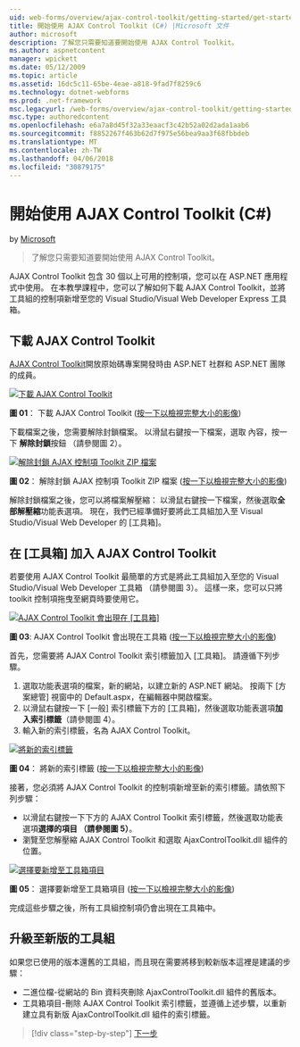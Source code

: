 ```yaml
---
uid: web-forms/overview/ajax-control-toolkit/getting-started/get-started-with-the-ajax-control-toolkit-cs
title: 開始使用 AJAX Control Toolkit (C#) |Microsoft 文件
author: microsoft
description: 了解您只需要知道要開始使用 AJAX Control Toolkit。
ms.author: aspnetcontent
manager: wpickett
ms.date: 05/12/2009
ms.topic: article
ms.assetid: 16dc5c11-65be-4eae-a818-9fad7f8259c6
ms.technology: dotnet-webforms
ms.prod: .net-framework
msc.legacyurl: /web-forms/overview/ajax-control-toolkit/getting-started/get-started-with-the-ajax-control-toolkit-cs
msc.type: authoredcontent
ms.openlocfilehash: e6a7a8d45f32a33eaacf3c42b52a02d2ada1aab6
ms.sourcegitcommit: f8852267f463b62d7f975e56bea9aa3f68fbbdeb
ms.translationtype: MT
ms.contentlocale: zh-TW
ms.lasthandoff: 04/06/2018
ms.locfileid: "30879175"
---
```

<a name="get-started-with-the-ajax-control-toolkit-c"></a>開始使用 AJAX Control Toolkit (C#)
====================
by [Microsoft](https://github.com/microsoft)

> 了解您只需要知道要開始使用 AJAX Control Toolkit。


AJAX Control Toolkit 包含 30 個以上可用的控制項，您可以在 ASP.NET 應用程式中使用。 在本教學課程中，您可以了解如何下載 AJAX Control Toolkit，並將工具組的控制項新增至您的 Visual Studio/Visual Web Developer Express 工具箱。

## <a name="downloading-the-ajax-control-toolkit"></a>下載 AJAX Control Toolkit

[AJAX Control Toolkit](http://devexpress.com/act)開放原始碼專案開發時由 ASP.NET 社群和 ASP.NET 團隊的成員。 


[![下載 AJAX Control Toolkit](get-started-with-the-ajax-control-toolkit-cs/_static/image1.jpg)](get-started-with-the-ajax-control-toolkit-cs/_static/image1.png)

**圖 01**： 下載 AJAX Control Toolkit ([按一下以檢視完整大小的影像](get-started-with-the-ajax-control-toolkit-cs/_static/image2.png))


下載檔案之後，您需要解除封鎖檔案。 以滑鼠右鍵按一下檔案，選取 內容，按一下 **解除封鎖**按鈕 （請參閱圖 2）。


[![解除封鎖 AJAX 控制項 Toolkit ZIP 檔案](get-started-with-the-ajax-control-toolkit-cs/_static/image2.jpg)](get-started-with-the-ajax-control-toolkit-cs/_static/image3.png)

**圖 02**： 解除封鎖 AJAX 控制項 Toolkit ZIP 檔案 ([按一下以檢視完整大小的影像](get-started-with-the-ajax-control-toolkit-cs/_static/image4.png))


解除封鎖檔案之後，您可以將檔案解壓縮： 以滑鼠右鍵按一下檔案，然後選取**全部解壓縮**功能表選項。 現在，我們已經準備好要將此工具組加入至 Visual Studio/Visual Web Developer 的 [工具箱]。

## <a name="adding-the-ajax-control-toolkit-to-the-toolbox"></a>在 [工具箱] 加入 AJAX Control Toolkit

若要使用 AJAX Control Toolkit 最簡單的方式是將此工具組加入至您的 Visual Studio/Visual Web Developer 工具箱 （請參閱圖 3）。 這樣一來，您可以只將 toolkit 控制項拖曳至網頁時要使用它。


[![AJAX Control Toolkit 會出現在 [工具箱]](get-started-with-the-ajax-control-toolkit-cs/_static/image3.jpg)](get-started-with-the-ajax-control-toolkit-cs/_static/image5.png)

**圖 03**: AJAX Control Toolkit 會出現在工具箱 ([按一下以檢視完整大小的影像](get-started-with-the-ajax-control-toolkit-cs/_static/image6.png))


首先，您需要將 AJAX Control Toolkit 索引標籤加入 [工具箱]。 請遵循下列步驟。

1. 選取功能表選項的檔案，新的網站，以建立新的 ASP.NET 網站。 按兩下 [方案總管] 視窗中的 Default.aspx，在編輯器中開啟檔案。
2. 以滑鼠右鍵按一下 [一般] 索引標籤下方的 [工具箱]，然後選取功能表選項**加入索引標籤**（請參閱圖 4）。
3. 輸入新的索引標籤，名為 AJAX Control Toolkit。


[![將新的索引標籤](get-started-with-the-ajax-control-toolkit-cs/_static/image4.jpg)](get-started-with-the-ajax-control-toolkit-cs/_static/image7.png)

**圖 04**： 將新的索引標籤 ([按一下以檢視完整大小的影像](get-started-with-the-ajax-control-toolkit-cs/_static/image8.png))


接著，您必須將 AJAX Control Toolkit 的控制項新增至新的索引標籤。請依照下列步驟：

- 以滑鼠右鍵按一下下方的 AJAX Control Toolkit 索引標籤，然後選取功能表選項**選擇的項目 （請參閱圖 5）**。
- 瀏覽至您解壓縮 AJAX Control Toolkit 和選取 AjaxControlToolkit.dll 組件的位置。


[![選擇要新增至工具箱項目](get-started-with-the-ajax-control-toolkit-cs/_static/image5.jpg)](get-started-with-the-ajax-control-toolkit-cs/_static/image9.png)

**圖 05**： 選擇要新增至工具箱項目 ([按一下以檢視完整大小的影像](get-started-with-the-ajax-control-toolkit-cs/_static/image10.png))


完成這些步驟之後，所有工具組控制項仍會出現在工具箱中。

## <a name="upgrading-to-a-new-version-of-the-toolkit"></a>升級至新版的工具組

如果您已使用的版本還舊的工具組，而且現在需要將移到較新版本這裡是建議的步驟：

- 二進位檔-從網站的 Bin 資料夾刪除 AjaxControlToolkit.dll 組件的舊版本。
- 工具箱項目-刪除 AJAX Control Toolkit 索引標籤，並遵循上述步驟，以重新建立具有新版 AjaxControlToolkit.dll 組件的索引標籤。

> [!div class="step-by-step"]
> [下一步](using-ajax-control-toolkit-controls-and-control-extenders-cs.md)
